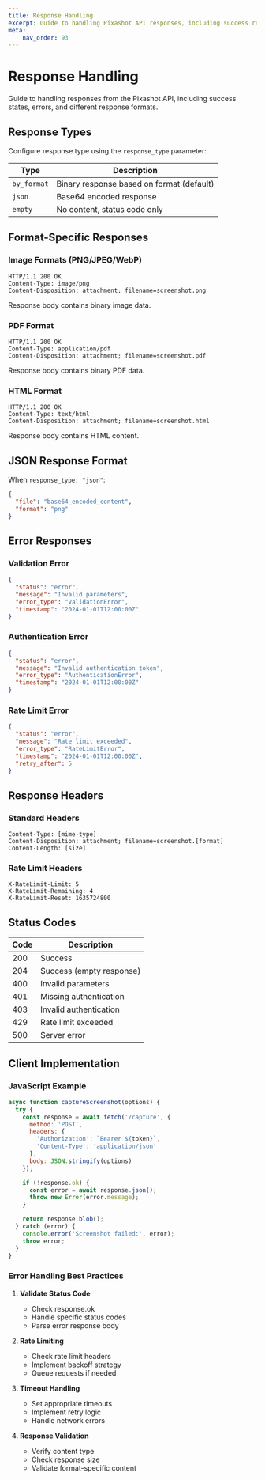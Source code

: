 ```yaml
---
title: Response Handling
excerpt: Guide to handling Pixashot API responses, including success responses, error handling, and different response formats.
meta:
    nav_order: 93
---
```


# Response Handling

Guide to handling responses from the Pixashot API, including success states, errors, and different response formats.

## Response Types

Configure response type using the `response_type` parameter:

| Type | Description |
|------|-------------|
| `by_format` | Binary response based on format (default) |
| `json` | Base64 encoded response |
| `empty` | No content, status code only |

## Format-Specific Responses

### Image Formats (PNG/JPEG/WebP)
```http
HTTP/1.1 200 OK
Content-Type: image/png
Content-Disposition: attachment; filename=screenshot.png
```
Response body contains binary image data.

### PDF Format
```http
HTTP/1.1 200 OK
Content-Type: application/pdf
Content-Disposition: attachment; filename=screenshot.pdf
```
Response body contains binary PDF data.

### HTML Format
```http
HTTP/1.1 200 OK
Content-Type: text/html
Content-Disposition: attachment; filename=screenshot.html
```
Response body contains HTML content.

## JSON Response Format

When `response_type: "json"`:
```json
{
  "file": "base64_encoded_content",
  "format": "png"
}
```

## Error Responses

### Validation Error
```json
{
  "status": "error",
  "message": "Invalid parameters",
  "error_type": "ValidationError",
  "timestamp": "2024-01-01T12:00:00Z"
}
```

### Authentication Error
```json
{
  "status": "error",
  "message": "Invalid authentication token",
  "error_type": "AuthenticationError",
  "timestamp": "2024-01-01T12:00:00Z"
}
```

### Rate Limit Error
```json
{
  "status": "error",
  "message": "Rate limit exceeded",
  "error_type": "RateLimitError",
  "timestamp": "2024-01-01T12:00:00Z",
  "retry_after": 5
}
```

## Response Headers

### Standard Headers
```http
Content-Type: [mime-type]
Content-Disposition: attachment; filename=screenshot.[format]
Content-Length: [size]
```

### Rate Limit Headers
```http
X-RateLimit-Limit: 5
X-RateLimit-Remaining: 4
X-RateLimit-Reset: 1635724800
```

## Status Codes

| Code | Description |
|------|-------------|
| 200 | Success |
| 204 | Success (empty response) |
| 400 | Invalid parameters |
| 401 | Missing authentication |
| 403 | Invalid authentication |
| 429 | Rate limit exceeded |
| 500 | Server error |

## Client Implementation

### JavaScript Example
```javascript
async function captureScreenshot(options) {
  try {
    const response = await fetch('/capture', {
      method: 'POST',
      headers: {
        'Authorization': `Bearer ${token}`,
        'Content-Type': 'application/json'
      },
      body: JSON.stringify(options)
    });

    if (!response.ok) {
      const error = await response.json();
      throw new Error(error.message);
    }

    return response.blob();
  } catch (error) {
    console.error('Screenshot failed:', error);
    throw error;
  }
}
```

### Error Handling Best Practices

1. **Validate Status Code**
    - Check response.ok
    - Handle specific status codes
    - Parse error response body

2. **Rate Limiting**
    - Check rate limit headers
    - Implement backoff strategy
    - Queue requests if needed

3. **Timeout Handling**
    - Set appropriate timeouts
    - Implement retry logic
    - Handle network errors

4. **Response Validation**
    - Verify content type
    - Check response size
    - Validate format-specific content